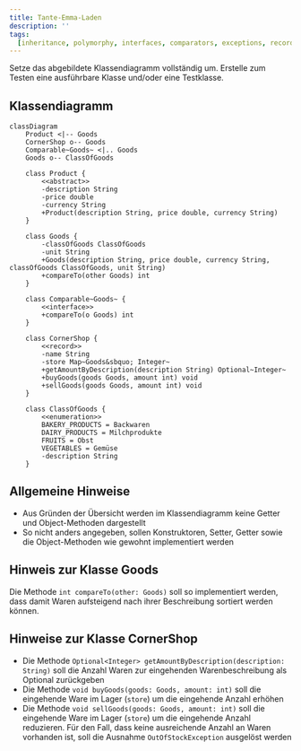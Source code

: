 ```yaml
---
title: Tante-Emma-Laden
description: ''
tags:
  [inheritance, polymorphy, interfaces, comparators, exceptions, records, maps]
---
```


Setze das abgebildete Klassendiagramm vollständig um. Erstelle zum Testen eine
ausführbare Klasse und/oder eine Testklasse.

## Klassendiagramm

```mermaid
classDiagram
    Product <|-- Goods
    CornerShop o-- Goods
    Comparable~Goods~ <|.. Goods
    Goods o-- ClassOfGoods

    class Product {
        <<abstract>>
        -description String
        -price double
        -currency String
        +Product(description String, price double, currency String)
    }

    class Goods {
        -classOfGoods ClassOfGoods
        -unit String
        +Goods(description String, price double, currency String, classOfGoods ClassOfGoods, unit String)
        +compareTo(other Goods) int
    }

    class Comparable~Goods~ {
        <<interface>>
        +compareTo(o Goods) int
    }

    class CornerShop {
        <<record>>
        -name String
        -store Map~Goods&sbquo; Integer~
        +getAmountByDescription(description String) Optional~Integer~
        +buyGoods(goods Goods, amount int) void
        +sellGoods(goods Goods, amount int) void
    }

    class ClassOfGoods {
        <<enumeration>>
        BAKERY_PRODUCTS = Backwaren
        DAIRY_PRODUCTS = Milchprodukte
        FRUITS = Obst
        VEGETABLES = Gemüse
        -description String
    }
```

## Allgemeine Hinweise

- Aus Gründen der Übersicht werden im Klassendiagramm keine Getter und
  Object-Methoden dargestellt
- So nicht anders angegeben, sollen Konstruktoren, Setter, Getter sowie die
  Object-Methoden wie gewohnt implementiert werden

## Hinweis zur Klasse Goods

Die Methode `int compareTo(other: Goods)` soll so implementiert werden, dass
damit Waren aufsteigend nach ihrer Beschreibung sortiert werden können.

## Hinweise zur Klasse CornerShop

- Die Methode `Optional<Integer> getAmountByDescription(description: String)`
  soll die Anzahl Waren zur eingehenden Warenbeschreibung als Optional
  zurückgeben
- Die Methode `void buyGoods(goods: Goods, amount: int)` soll die eingehende
  Ware im Lager (`store`) um die eingehende Anzahl erhöhen
- Die Methode `void sellGoods(goods: Goods, amount: int)` soll die eingehende
  Ware im Lager (`store`) um die eingehende Anzahl reduzieren. Für den Fall,
  dass keine ausreichende Anzahl an Waren vorhanden ist, soll die Ausnahme
  `OutOfStockException` ausgelöst werden
